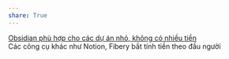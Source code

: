 ```yaml
---  
share: True  
---  
```

[Obsidian phù hợp cho các dự án nhỏ, không có nhiều tiền](./Obsidian%20ph%C3%B9%20h%E1%BB%A3p%20cho%20c%C3%A1c%20d%E1%BB%B1%20%C3%A1n%20nh%E1%BB%8F,%20kh%C3%B4ng%20c%C3%B3%20nhi%E1%BB%81u%20ti%E1%BB%81n.md#)   
Các công cụ khác như Notion, Fibery bắt tính tiền theo đầu người  
